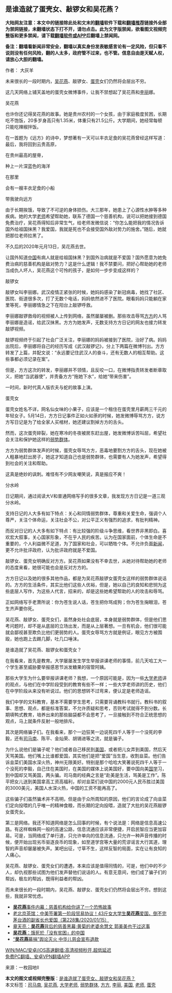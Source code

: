  <h2>是谁造就了蛋壳女、敲锣女和吴花燕？</h2> <p class="notice"><b>大陆网友注意：本文中的链接除此处和文末的<a href="https://github.com/bannedbook/fanqiang" >翻墙</a>软件下载和<a href="https://github.com/killgcd/justmysocks/blob/master/README.md">翻墙推荐</a>链接外全部为禁网链接，未翻墙状态下打不开，请勿点击。此为文字版禁闻，欲看图文视频完整版和更多禁闻，请下载<a href="https://github.com/bannedbook/fanqiang">翻墙软件或APP</a>后翻墙上禁闻网。</p><p>备注：翻墙看新闻非常安全，翻墙以真实身份发表敏感言论有一定风险，但只看不说则没有任何风险，翻的人太多，政府管不过来，也不管。信息自由是天赋人权，请放心大胆的翻墙。</b></p>  <div class="entry"> <p>作者： 大灰羊</p> <p id="conimg">未来很长的一段时期内，<a href="https://www.bannedbook.org/bnews/tag/%E5%90%B4%E8%8A%B1%E7%87%95/" class="st_tag internal_tag" rel="tag" title="标签 吴花燕 下的日志">吴花燕</a>、敲锣女、<a href="https://www.bannedbook.org/bnews/tag/%E8%9B%8B%E5%A3%B3/" class="st_tag internal_tag" rel="tag" title="标签 蛋壳 下的日志">蛋壳</a>女们仍然将会层出不穷。</p> <p>这几天网络上铺天盖地的蛋壳女微博事件，让我不禁想起了吴花​​燕和<a href="https://www.bannedbook.org/bnews/tag/%e6%9d%8e%e4%b8%bd/" class="st_tag internal_tag" rel="tag" title="标签 李丽 下的日志">李丽</a>娜。</p> <p>吴花燕</p> <p>也许你还记得吴花燕的故事。她是贵州农村的一个女孩，由于家庭极度贫困，长期吃不饱饭，20多岁身高只有1.35米，体重只有21.5公斤。大学期间，她经常每顿只能吃辣椒拌饭。</p> <p>在一首题为《远方》的诗中，梦想著有一天可以丰衣足食的吴花燕曾经这样写道：最后，我将回到云贵高原，</p> <p>在贵州最高的屋脊，</p> <p>种上一片深蓝色的海洋</p> <p>在那里</p> <p>会有一艘丰衣足食的小船</p> <p>带我驶向远方</p>  <p>由于长期挨饿，导致了不可逆的身体损伤。大三那年，她患上了心源性水肿等多种疾病。她的大学<a href="https://www.bannedbook.org/bnews/tag/%e8%80%81%e5%b8%88/" class="st_tag internal_tag" rel="tag" title="标签 老师 下的日志">老师</a>希望帮助她，联系了德国一个慈善机构，说可以把她接到德国免费治疗，吴花燕得知后非常生气，给老师发微信说：“你怎么能把我的情况告诉国外给祖国抹黑？我爱国，我就是死也不会接受国外敌对势力的施舍。”随后，她就把那位老师拉黑了。</p> <p>不久后的2020年元月13日，吴花燕去世。</p> <p>让国外知道<span class='wp_keywordlink_affiliate'><a href="https://www.bannedbook.org/" title="中国" target="_blank">中国</a></span>有病人就是给祖国抹黑？到国外治病就是不爱国？国外愿意为她免费治病的慈善机构是敌对势力？这是什么逻辑！我不禁要问，把好心帮助她的老师当成仇人坏人，吴花燕这个可怜的孩子，是如何一步步变成这样的？</p> <p>敲锣女</p> <p>敲锣女叫李丽娜。武汉疫情正紧张的时候，她妈妈感染了新冠病毒，她找了社区、医院、街道很多次，打了无数个电话，妈妈依然进不了医院。眼看妈妈只能躺在家里等死，李丽娜情急之下在阳台上敲锣呼救。</p> <p>李丽娜敲锣救母的视频被人上传到网络，虽然屡屡被删。那些攻击辱骂<a href="https://www.bannedbook.org/bnews/tag/%E6%96%B9%E6%96%B9/" class="st_tag internal_tag" rel="tag" title="标签 方方 下的日志">方方</a>的人骂李丽娜是造谣，给武汉抹黑。方方为她发声，无数支持方方日记的网友也接力转发敲锣视频。</p> <p>敲锣视频终于引起了社会广泛关注，李丽娜的妈妈被接到了医院，治好了病。妈妈出院后，李丽娜将自己的经历写成《武汉敲锣记》，分上下两篇在微博刊出。方方转发了上篇，并配文说：“永远要记住武汉人的奋斗，还有无数人的相互帮助。这些事都必须记录在案”。</p> <p>但是，方方这次的转发，李丽娜并不领情，且反咬一口，在微博指责转发者断章取义，把她“当武器使”，并责备方方“拖她下水”，给她“带来伤害”。</p> <p>一时间，新时代真人版农夫与蛇的故事上演。</p> <p>蛋壳女</p> <p>蛋壳女姓名不详，网名仙女味的小果子，应该是一个租住在蛋壳里月薪两三千元的年轻女子。5月14日，方方日记事件正如火如荼的时候，她发微博辱骂方方，说方方写日记是为了给全家人买棺材，她还建议割掉方方的舌头。</p>  <p>然而，这次蛋壳碎裂，她在寒冷的冬夜被房东赶出屋，她发微博诉苦叫屈，希望社会关注和保护她这样的<a href="https://www.bannedbook.org/bnews/tag/%E5%BC%B1%E5%8A%BF%E7%BE%A4%E4%BD%93/" class="st_tag internal_tag" rel="tag" title="标签 弱势群体 下的日志">弱势群体</a>。</p> <p>方方为弱势群体发声的时候，蛋壳女辱骂方方，恶毒地要割方方的舌头，现在她被人粗暴地赶出房子，她这才知道自己也是弱势群体，也需要有人为她发声，希望得到社会的关注和帮助。</p> <p>这真是绝妙的讽刺。难怪有不少网友嘲笑说，真是报应不爽！</p> <p>分水岭</p> <p>日记期间，通过阅读大V和普通网络写手的很多文章，我发现方方日记是一道三观分水岭。</p> <p>支持日记的人大多有如下特点：关心和同情弱势群体，尊重和关爱生命，强调个人尊严，关注个体命运，关注社会不公，对公平正义有强烈的追求，有批判精神。</p> <p>而反对日记的人大多有如下特点：有比较强的阶级斗争思维，看世界非黑即白。喜欢宏大叙事，关心国家形象，不在乎人民的疾苦。认为在国家面前，个体生命是不重要的，个人利益微不足道，为了国家和社会，可以牺牲个体。不允许负面<span class='wp_keywordlink_affiliate'><a href="https://www.bannedbook.org/" title="新闻">新闻</a></span>，更不允许批评政府，认为批评政府就是不爱国。</p> <p>敲锣女、蛋壳女明确反对方方。吴花燕如果没有不幸去世，从她对待帮助她的老师的态度来看，她很可能也会是反对方方的。</p> <p>方方日记以及她的很多其他作品，都是为吴花燕敲锣女蛋壳女这样的弱势群体说话的。方方的生活条件，其实比他们这些人优裕，但是，她以自己的良知和悲悯为这些底层人写作，为这些人代言，招来的，却是这些她希望帮助的人的攻击和辱骂。</p> <p>正如网络写手老萧所说：你为苍生说人话，苍生把你骂成狗；你为苍生掬眼泪，苍生齐声要你死。</p> <p>吴花燕、敲锣女、蛋壳女们，虽然身处社会底层，本身就是弱势群体，但是他们思考问题时，却不是从底层的立场出发，而是从上层著想。一旦有机会，他们很可能就会鄙视甚至欺负比他们更弱势的人。蛋壳女辱骂方方就是例证，眼见方方被围殴，她也跑上去踢几脚，吐几口唾沫。</p>  <p>是谁造就了吴花燕、敲锣女和蛋壳女？</p> <p>在我看来，首先是教育。大学屡屡发生学生举报讲课老师的事情，前几天哈工大一个学生甚至威胁要举报感恩节派发糖果的宿管阿姨。</p> <p>那些大学生为什么要举报讲课老师？我想，一个原因可能是，因为一些<a href="https://www.bannedbook.org/bnews/tag/%E5%A4%A7%E5%AD%A6%E8%80%81%E5%B8%88/" class="st_tag internal_tag" rel="tag" title="标签 大学老师 下的日志">大学老师</a>讲的观点，与他们在中学阶段受到的教育有些不一样；一些大学老师讲的历史，他们在中学阶段从来没有听说过。他们的思想转不过弯来，便认定是老师造谣。</p> <p>我们中学的文科教育，基本不需要学生思考，只需要背诵教科书就行。教科书的叙事、思想、观点，都是标准答案，不允许质疑和思考，否则考试就得不到分数。长期填鸭式教育，培养出来的那些脑袋都不会思考了，一旦接触到不符合正统思想的观点，马上就条件反射一般地排斥。</p> <p>其次是网络骗子们。在我看来，那个一边狂笑一边说死四千人等于一个没死的李毅，还有<a href="https://www.bannedbook.org/bnews/tag/%e5%8f%b8%e9%a9%ac%e5%8d%97/" class="st_tag internal_tag" rel="tag" title="标签 司马南 下的日志">司马南</a>、陈平、金灿荣、胡锡进等之流，就是骗子。</p> <p>为什么说他们是骗子呢？他们或者自己移民到<a href="https://www.bannedbook.org/bnews/tag/%e7%be%8e%e5%9b%bd/" class="st_tag internal_tag" rel="tag" title="标签 美国 下的日志">美国</a>，或者把儿女弄到美国，然后天天骂美国。他们嘴上比谁都爱国，其实他们是把“爱国”当生意，收割韭菜。他们告诉韭菜们美国水深火热，神州无限美好。特别是那个哈哈大笑著说死四千人等于一个没死的李毅，自己住在美国时，在美国的媒体上说美国好，要中国向美<span class='wp_keywordlink'><a href="https://www.bannedbook.org/forum24/" title="国学传统文化禁书" target="_blank">国学</a></span>习，到中国却又骂美国，两头骗。司马南的经典之言是“赴美是生活，骂美是工作”。陈平把女儿送到美国拿高工资高福利，却对韭菜们说中国的2000元人民币胜过美国的3000美元，美国人水深火热，中国的工资不能再高了。</p> <p>这些骗子们虽然骗术并不高明，但是由于众所周知的原因，他们的言论成了向韭菜们定向投喂的几乎唯一的精神食粮，而长期的定向投喂，造就了大批的吴花燕敲锣女蛋壳女。</p> <p>第三是网络。我还不知道网络是怎么回事的时候，有个说法是：网络是信息高速公路。有这样蜘蛛网一般的高速公路，信息流通应该非常便捷，开启民智应当更加容易。可是，当网络成了单行道，只允许单向的信息流通，只允许一种声音传播的时候，便开始出现劣币驱逐良币的现象，如至道学宫等大量的荒谬谣言大行其道，理智的声音却屡屡被失声。某吧出征，寸草不生，这样反智的局面，实在让有良知的人痛心。</p> <p>吴花燕、敲锣女、蛋壳女们的遭遇，本来应该是值得同情的，可是，他们中的不少人，却仇视那些试图为他们发声替他们说话的人。有意无意间，他们成了骗子们的帮凶，极左的帮凶，既得利益者的帮凶。</p> <p>而未来很长的一段时期内，吴花燕、敲锣女、蛋壳女们仍然将会层出不穷。想到这些，我就非常忧虑。</p> <ul class='op-related-articles' title='相关阅读'> <li><a href='https://www.bannedbook.org/bnews/comments/20200115/1368052.html' target='_blank'><b>吴花燕</b>事件内幕：慈善机构给你讲了一个恐怖故事</a></li> <li><a href='https://www.bannedbook.org/bnews/bannedvideo/20200115/1281118.html' target='_blank'>老北京茶馆：中美签署第一阶段贸易协议！43斤女大学生<b>吴花燕</b>爱国，倒不完茅台酒的副省长也爱国（第228集/2020/01/15）</a></li> <li><a href='https://www.bannedbook.org/bnews/comments/20200121/1262441.html' target='_blank'>章天亮：<b>吴花燕</b>背后的慈善黑幕;黄菊的老婆余慧文 郭美美也干过这事</a></li> <li><a href='https://www.bannedbook.org/bnews/headline/20200121/1262335.html' target='_blank'><b>吴花燕</b>：饿死於「没有贫困」的中国</a></li> <li><a href='https://www.bannedbook.org/bnews/headline/20200120/1262079.html' target='_blank'>“<b>吴花燕</b>募捐”舆论灭火    中华儿慈会宣布退款</a></li> </ul> <p class="texttj"> <a href="https://github.com/bannedbook/fanqiang/wiki/V2ray%E6%9C%BA%E5%9C%BA" target="_blank">WIN/MAC/安卓/iOS高速翻墙:高清视频秒开,超低延迟</a><br/> <a href="https://github.com/bannedbook/fanqiang/wiki/%E7%A6%81%E9%97%BB%E7%BD%91%E5%AE%89%E5%8D%93%E7%BF%BB%E5%A2%99%E6%96%B0%E9%97%BBAPP" target="_blank">免费PC翻墙、安卓VPN翻墙APP</a></p><p> 来源：一枚园地ll </p> <a name='sharetosocial'></a>       <div><b>本文的图文或视频完整版</b>：<a href='https://www.bannedbook.org/bnews/comments/20201210/1445177.html'>是谁造就了蛋壳女、敲锣女和吴花燕？</a></div>  </div><!--END ENTRY--> <div class="postfooter"> <div>本文标签：<a href="https://www.bannedbook.org/bnews/tag/%e5%8f%b8%e9%a9%ac%e5%8d%97/" rel="tag">司马南</a>, <a href="https://www.bannedbook.org/bnews/tag/%E5%90%B4%E8%8A%B1%E7%87%95/" rel="tag">吴花燕</a>, <a href="https://www.bannedbook.org/bnews/tag/%E5%A4%A7%E5%AD%A6%E8%80%81%E5%B8%88/" rel="tag">大学老师</a>, <a href="https://www.bannedbook.org/bnews/tag/%E5%BC%B1%E5%8A%BF%E7%BE%A4%E4%BD%93/" rel="tag">弱势群体</a>, <a href="https://www.bannedbook.org/bnews/tag/%E6%96%B9%E6%96%B9/" rel="tag">方方</a>, <a href="https://www.bannedbook.org/bnews/tag/%e6%9d%8e%e4%b8%bd/" rel="tag">李丽</a>, <a href="https://www.bannedbook.org/bnews/tag/%e7%be%8e%e5%9b%bd/" rel="tag">美国</a>, <a href="https://www.bannedbook.org/bnews/tag/%e8%80%81%e5%b8%88/" rel="tag">老师</a>, <a href="https://www.bannedbook.org/bnews/tag/%E8%9B%8B%E5%A3%B3/" rel="tag">蛋壳</a></div>  </div><!--END POSTFOOTER--> 